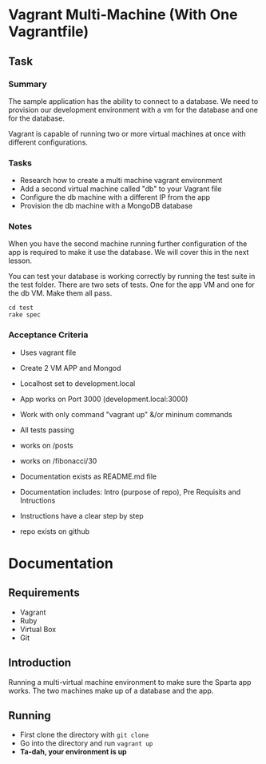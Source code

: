 # Vagrant Multi-Machine (With One Vagrantfile)

## Task

### Summary

The sample application has the ability to connect to a database. We need to provision our development environment with a vm for the database and one for the database.

Vagrant is capable of running two or more virtual machines at once with different configurations.

### Tasks

* Research how to create a multi machine vagrant environment
* Add a second virtual machine called "db" to your Vagrant file
* Configure the db machine with a different IP from the app
* Provision the db machine with a MongoDB database


### Notes

When you have the second machine running further configuration of the app is required to make it use the database. We will cover this in the next lesson.

You can test your database is working correctly by running the test suite in the test folder. There are two sets of tests. One for the app VM and one for the db VM. Make them all pass.

```
cd test
rake spec
```


### Acceptance Criteria

* Uses vagrant file
* Create 2 VM APP and Mongod
* Localhost set to development.local

* App works on Port 3000 (development.local:3000)

* Work with only command "vagrant up" &/or mininum commands
* All tests passing
* works on /posts
* works on /fibonacci/30

* Documentation exists as README.md file
* Documentation includes: Intro (purpose of repo), Pre Requisits  and Intructions
* Instructions have a clear step by step

* repo exists on github

# Documentation

## Requirements
* Vagrant
* Ruby
* Virtual Box
* Git


## Introduction

Running a multi-virtual machine environment to make sure the Sparta app works. The two machines make up of a database and the app.
## Running
* First clone the directory with `git clone`
* Go into the directory and run `vagrant up`
* **Ta-dah, your environment is up**
